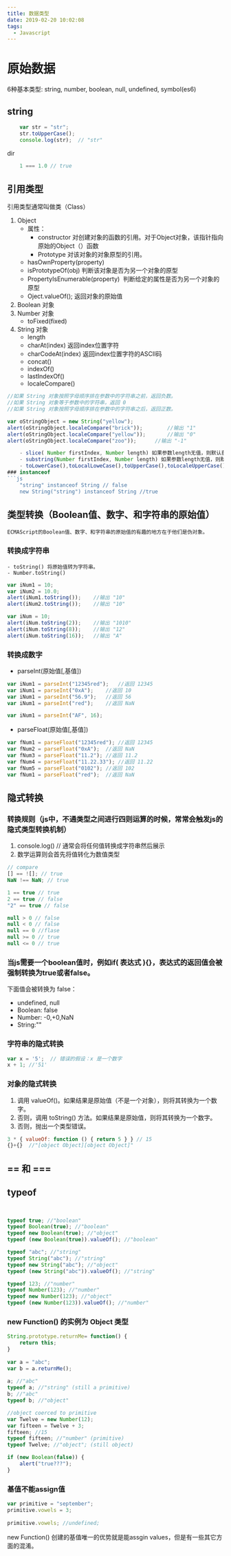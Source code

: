 ```yaml
---
title: 数据类型
date: 2019-02-20 10:02:08
tags: 
  - Javascript
---
```


# 原始数据

6种基本类型: string, number, boolean, null, undefined, symbol(es6)

## string
```javascript
    var str = "str";
    str.toUpperCase();
    console.log(str);  // "str"
```
dir
```js
    1 === 1.0 // true
```
## 引用类型
引用类型通常叫做类（Class）
1. Object 
    - 属性： 
        - constructor 对创建对象的函数的引用。对于Object对象，该指针指向原始的Object（）函数
        - Prototype 对该对象的对象原型的引用。
    - hasOwnProperty(property)
    - isPrototypeOf(obj) 判断该对象是否为另一个对象的原型
    - PropertyIsEnumerable(property)  判断给定的属性是否为另一个对象的原型
    - Oject.valueOf(); 返回对象的原始值
2. Boolean 对象
3. Number 对象
    - toFixed(fixed)
4. String 对象
    - length 
    - charAt(index) 返回index位置字符
    - charCodeAt(index) 返回index位置字符的ASCII码
    - concat()
    - indexOf()
    - lastIndexOf()
    - localeCompare() 

```js
//如果 String 对象按照字母顺序排在参数中的字符串之前，返回负数。
//如果 String 对象等于参数中的字符串，返回 0
//如果 String 对象按照字母顺序排在参数中的字符串之后，返回正数。

var oStringObject = new String("yellow");
alert(oStringObject.localeCompare("brick"));		//输出 "1"
alert(oStringObject.localeCompare("yellow"));		//输出 "0"
alert(oStringObject.localeCompare("zoo"));		//输出 "-1"

    - slice( Number firstIndex, Number length) 如果参数length无值，则默认获取到最后
    - substring(Number firstIndex, Number length) 如果参数length无值，则默认获取到最后
    - toLowerCase(),toLocalLoweCase(),toUpperCase(),toLocaleUpperCase()  不过，有几种语言对 Unicode 大小写转换应用了特定的规则（例如土耳其语），因此必须使用区域特定的方法才能进行正确的转换。
### instanceof
```js
    "string" instanceof String // false
    new String("string") instanceof String //true
```
## 类型转换（Boolean值、数字、和字符串的原始值）
    ECMAScript的Boolean值、数字、和字符串的原始值的有趣的地方在于他们是伪对象。
### 转换成字符串
    - toString() 将原始值转为字符串。
    - Number.toString()

```js
var iNum1 = 10;
var iNum2 = 10.0;
alert(iNum1.toString());	//输出 "10"
alert(iNum2.toString());	//输出 "10"

var iNum = 10;
alert(iNum.toString(2));	//输出 "1010"
alert(iNum.toString(8));	//输出 "12"
alert(iNum.toString(16));	//输出 "A"

```
### 转换成数字
- parseInt(原始值[,基值])

```js
var iNum1 = parseInt("12345red");	//返回 12345
var iNum1 = parseInt("0xA");	//返回 10
var iNum1 = parseInt("56.9");	//返回 56
var iNum1 = parseInt("red");	//返回 NaN

var iNum1 = parseInt("AF", 16);
```
- parseFloat(原始值[,基值])

```js
var fNum1 = parseFloat("12345red");	//返回 12345
var fNum2 = parseFloat("0xA");	//返回 NaN
var fNum3 = parseFloat("11.2");	//返回 11.2
var fNum4 = parseFloat("11.22.33");	//返回 11.22
var fNum5 = parseFloat("0102");	//返回 102
var fNum1 = parseFloat("red");	//返回 NaN
```

## 隐式转换
### 转换规则（js中，不通类型之间进行四则运算的时候，常常会触发js的隐式类型转换机制）
1. console.log() // 通常会将任何值转换成字符串然后展示
2. 数学运算则会首先将值转化为数值类型

```js
// compare 
[] == ![]; // true
NaN !== NaN; // true

1 == true // true
2 == true // false
"2" == true // false

null > 0 // false
null < 0 // false
null == 0 //flase
null >= 0 // true
null <= 0 // true


```

### 当js需要一个boolean值时，例如if( 表达式 ){}，表达式的返回值会被强制转换为true或者false。
下面值会被转换为 false：
- undefined, null
- Boolean: false
- Number: -0,+0,NaN
- String:""

### 字符串的隐式转换
```js
var x = '5';  // 错误的假设：x 是一个数字
x + 1; //'51'
```
### 对象的隐式转换
1. 调用 valueOf()。如果结果是原始值（不是一个对象），则将其转换为一个数字。
2. 否则，调用 toString() 方法。如果结果是原始值，则将其转换为一个数字。
3. 否则，抛出一个类型错误。

```js
3 * { valueOf: function () { return 5 } } // 15
{}+{}  //"[object Object][object Object]"
```

## == 和 ===


## typeof

```js


typeof true; //"boolean"
typeof Boolean(true); //"boolean"
typeof new Boolean(true); //"object"
typeof (new Boolean(true)).valueOf(); //"boolean"

typeof "abc"; //"string"
typeof String("abc"); //"string"
typeof new String("abc"); //"object"
typeof (new String("abc")).valueOf(); //"string"

typeof 123; //"number"
typeof Number(123); //"number"
typeof new Number(123); //"object"
typeof (new Number(123)).valueOf(); //"number"
```

### new Function() 的实例为 Object 类型
```js
String.prototype.returnMe= function() {
    return this;
}
 
var a = "abc";
var b = a.returnMe();  
 
a; //"abc" 
typeof a; //"string" (still a primitive)
b; //"abc"
typeof b; //"object"
```

```js
//object coerced to primitive 
var Twelve = new Number(12); 
var fifteen = Twelve + 3; 
fifteen; //15
typeof fifteen; //"number" (primitive)
typeof Twelve; //"object"; (still object)
```


```js
if (new Boolean(false)) {
    alert("true???"); 
}
```


### 基值不能assign值
```js
var primitive = "september";
primitive.vowels = 3;
 
primitive.vowels; //undefined;
``` 

new Function() 创建的基值唯一的优势就是能assgin values，但是有一些其它方面的混淆。
